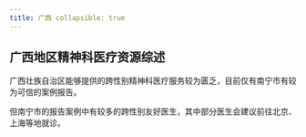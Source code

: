 ```yaml
---
title: 广西 collapsible: true
---
```


## 广西地区精神科医疗资源综述

广西壮族自治区能够提供的跨性别精神科医疗服务较为匮乏，目前仅有南宁市有较为可信的案例报告。

但南宁市的报告案例中有较多的跨性别友好医生，其中部分医生会建议前往北京、上海等地就诊。
